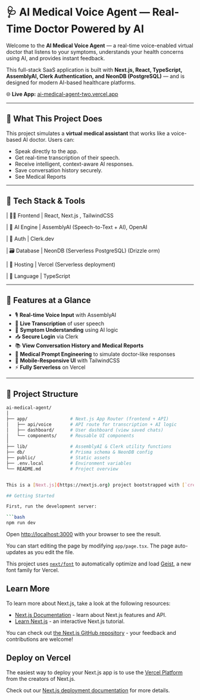 # 🩺 AI Medical Voice Agent — Real-Time Doctor Powered by AI

Welcome to the **AI Medical Voice Agent** — a real-time voice-enabled virtual doctor that listens to your symptoms, understands your health concerns using AI, and provides instant feedback.

This full-stack SaaS application is built with **Next.js, React, TypeScript, AssemblyAI, Clerk Authentication, and NeonDB (PostgreSQL)** — and is designed for modern AI-based healthcare platforms.

🌐 **Live App:** [ai-medical-agent-two.vercel.app](https://ai-medical-agent-two.vercel.app)

---

## 🧠 What This Project Does

This project simulates a **virtual medical assistant** that works like a voice-based AI doctor. Users can:

- Speak directly to the app.
- Get real-time transcription of their speech.
- Receive intelligent, context-aware AI responses.
- Save conversation history securely.
- See Medical Reports
---

## 🔧 Tech Stack & Tools

| 🧑‍💻 Frontend   | React, Next.js , TailwindCSS 

| 🧠 AI Engine  | AssemblyAI (Speech-to-Text + AI),  OpenAI 

| 🔐 Auth       | Clerk.dev         

| 🗃️ Database   | NeonDB (Serverless PostgreSQL) (Drizzle orm)

| 🔌 Hosting    | Vercel (Serverless deployment)   

| 🧰 Language   | TypeScript                    

---

## 🚀 Features at a Glance

- 🎙️ **Real-time Voice Input** with AssemblyAI
- 🧾 **Live Transcription** of user speech
- 🧠 **Symptom Understanding** using AI logic
- 📥 **Secure Login** via Clerk
- 📚 **View Conversation History and Medical Reports**
- 🧪 **Medical Prompt Engineering** to simulate doctor-like responses
- 📱 **Mobile-Responsive UI** with TailwindCSS
- ⚡ **Fully Serverless** on Vercel

---

## 📂 Project Structure

```bash
ai-medical-agent/
│
├── app/                # Next.js App Router (frontend + API)
│   ├── api/voice       # API route for transcription + AI logic
│   ├── dashboard/      # User dashboard (view saved chats)
│   └── components/     # Reusable UI components
│
├── lib/                # AssemblyAI & Clerk utility functions
├── db/                 # Prisma schema & NeonDB config
├── public/             # Static assets
├── .env.local          # Environment variables
└── README.md           # Project overview


This is a [Next.js](https://nextjs.org) project bootstrapped with [`create-next-app`](https://nextjs.org/docs/app/api-reference/cli/create-next-app).

## Getting Started

First, run the development server:

```bash
npm run dev
```

Open [http://localhost:3000](http://localhost:3000) with your browser to see the result.

You can start editing the page by modifying `app/page.tsx`. The page auto-updates as you edit the file.

This project uses [`next/font`](https://nextjs.org/docs/app/building-your-application/optimizing/fonts) to automatically optimize and load [Geist](https://vercel.com/font), a new font family for Vercel.

## Learn More

To learn more about Next.js, take a look at the following resources:

- [Next.js Documentation](https://nextjs.org/docs) - learn about Next.js features and API.
- [Learn Next.js](https://nextjs.org/learn) - an interactive Next.js tutorial.

You can check out [the Next.js GitHub repository](https://github.com/vercel/next.js) - your feedback and contributions are welcome!

## Deploy on Vercel

The easiest way to deploy your Next.js app is to use the [Vercel Platform](https://vercel.com/new?utm_medium=default-template&filter=next.js&utm_source=create-next-app&utm_campaign=create-next-app-readme) from the creators of Next.js.

Check out our [Next.js deployment documentation](https://nextjs.org/docs/app/building-your-application/deploying) for more details.
